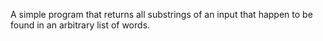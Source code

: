 A simple program that returns all substrings of an input that happen to be found in an
arbitrary list of words. 
